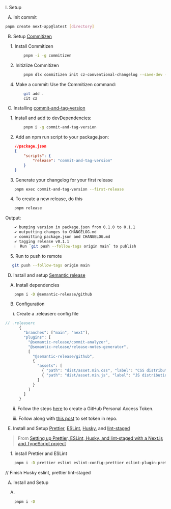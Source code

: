 I. Setup

&nbsp;&nbsp;A. Init commit

```bash
pnpm create next-app@latest [directory]
```

&nbsp;&nbsp;B. Setup [Commitizen](https://www.npmjs.com/package/commitizen)

  &nbsp;&nbsp;&nbsp;&nbsp;1. Install Commitizen

```bash
        pnpm -i -g commitizen
```

  &nbsp;&nbsp;&nbsp;&nbsp;2. Initizlize Commitizen

```bash
        pnpm dlx commitizen init cz-conventional-changelog --save-dev --save-exact
```

  &nbsp;&nbsp;&nbsp;&nbsp;4. Make a commit: Use the Commitizen command:
```bash
        git add .
        cit cz
```

&nbsp;&nbsp;C. Installing [commit-and-tag-version](https://www.npmjs.com/package/commit-and-tag-version)

&nbsp;&nbsp;&nbsp;&nbsp;1. Install and add to devDependencies:

```bash
        pnpm i -g commit-and-tag-version
```

&nbsp;&nbsp;&nbsp;&nbsp;2. Add an npm run script to your package.json:

```json
    //package.json
    {
        "scripts": {
            "release": "commit-and-tag-version"
        }
    }
```

&nbsp;&nbsp;&nbsp;&nbsp;3. Generate your changelog for your first release

```bash
    pnpm exec commit-and-tag-version --first-release
```

&nbsp;&nbsp;&nbsp;&nbsp;4. To create a new release, do this

```bash
    pnpm release
```

Output:
```bash
    ✔ bumping version in package.json from 0.1.0 to 0.1.1
    ✔ outputting changes to CHANGELOG.md
    ✔ committing package.json and CHANGELOG.md
    ✔ tagging release v0.1.1
    ℹ  Run `git push --follow-tags origin main` to publish
```
 &nbsp;&nbsp;&nbsp;&nbsp;5. Run to push to remote
 ```bash
    git push --follow-tags origin main
 ```

&nbsp;&nbsp;D. Install and setup [Semantic release](https://www.npmjs.com/package/@semantic-release/github)

&nbsp;&nbsp;&nbsp;&nbsp;A. Install dependencies

```bash
    pnpm i -D @semantic-release/github
```

&nbsp;&nbsp;&nbsp;&nbsp;B. Configuration

&nbsp;&nbsp;&nbsp;&nbsp;&nbsp;&nbsp;i. Create a .releaserc config file

```ts
// .releaserc
      {
        "branches": ["main", "next"],
        "plugins": [
          "@semantic-release/commit-analyzer",
          "@semantic-release/release-notes-generator",
          [
            "@semantic-release/github",
            {
              "assets": [
                { "path": "dist/asset.min.css", "label": "CSS distribution" },
                { "path": "dist/asset.min.js", "label": "JS distribution" }
              ]
            }
          ]
        ]
      }
```

&nbsp;&nbsp;&nbsp;&nbsp;&nbsp;&nbsp;ii. Follow the steps [here](https://docs.github.com/en/authentication/keeping-your-account-and-data-secure/managing-your-personal-access-tokens#creating-a-fine-grained-personal-access-token) to create a GitHub Personal Access Token.

&nbsp;&nbsp;&nbsp;&nbsp;&nbsp;&nbsp;iii. Follow along with [this post](https://dev.to/sahanonp/how-to-setup-semantic-release-with-github-actions-31f3) to set token in repo.

&nbsp;&nbsp;E. Install and Setup [Prettier](https://www.npmjs.com/package/prettier), [ESLint](https://www.npmjs.com/package/), [Husky](https://www.npmjs.com/package/), and [lint-staged](https://www.npmjs.com/package/)

> From [Setting up Prettier, ESLint, Husky, and lint-staged with a Next.js and TypeScript project](https://medium.com/@vaibhavsinha619/setting-up-prettier-eslint-husky-and-lint-staged-with-a-next-js-and-typescript-project-75d1a804e1fd)

&nbsp;&nbsp;&nbsp;&nbsp;1. install Prettier and ESLint

```bash
    pnpm i -D prettier eslint eslint-config-prettier eslint-plugin-prettier eslint-config-airbnb
```

// Finish Husky eslint, prettier lint-staged


&nbsp;&nbsp;A. Install and Setup [](https://www.npmjs.com/package/)

&nbsp;&nbsp;&nbsp;&nbsp;A. 

```bash
    pnpm i -D 
```